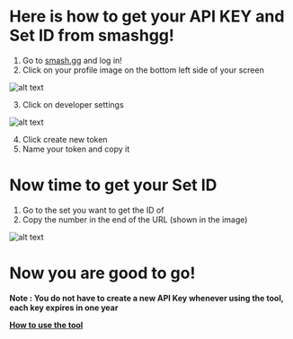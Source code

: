 # Here is how to get your API KEY and Set ID from smashgg!
1. Go to [smash.gg](https://smash.gg/) and log in!
2. Click on your profile image on the bottom left side of your screen

![alt text](https://media.discordapp.net/attachments/775248529500536842/785843041696219136/unknown.png)

3. Click on developer settings

![alt text](https://media.discordapp.net/attachments/775248529500536842/785843349277114368/unknown.png)

4. Click create new token
5. Name your token and copy it

# Now time to get your Set ID
1. Go to the set you want to get the ID of
2. Copy the number in the end of the URL (shown in the image)

![alt text](https://media.discordapp.net/attachments/777974444005261372/785786887196901416/unknown.png)

# Now you are good to go!
**Note : You do not have to create a new API Key whenever using the tool, each key expires in one year**

[**How to use the tool**](https://github.com/AivinXJ/smashgg-score-changer/blob/main/README.md)
